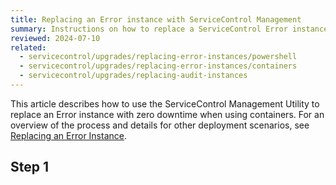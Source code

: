 ```yaml
---
title: Replacing an Error instance with ServiceControl Management
summary: Instructions on how to replace a ServiceControl Error instance with zero downtime
reviewed: 2024-07-10
related:
  - servicecontrol/upgrades/replacing-error-instances/powershell
  - servicecontrol/upgrades/replacing-error-instances/containers
  - servicecontrol/upgrades/replacing-audit-instances
---
```


This article describes how to use the ServiceControl Management Utility to replace an Error instance with zero downtime when using containers. For an overview of the process and details for other deployment scenarios, see [Replacing an Error Instance](/servicecontrol/upgrades/replacing-error-instances/).

## Step 1
